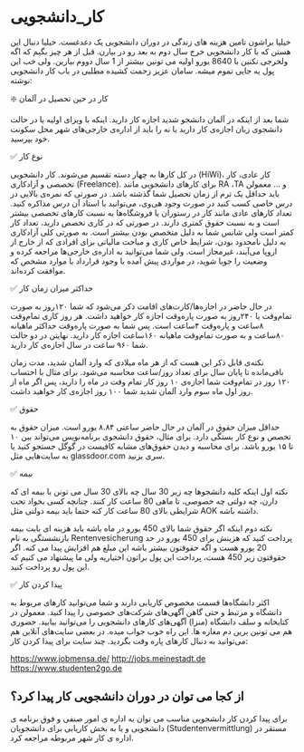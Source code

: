 # کار_دانشجویی

خیلیا براشون تامین هزینه های زندگی در دوران دانشجویی یک دغدغست. خیلیا دنبال این هستن که با کار دانشجویی خرج سال دوم به بعد رو در بیارن. قبل از هر چیز بگیم که اگه ولخرجی نکنین با 8640 یورو اولیه می تونین بیشتر از 1 سال دووم بیارین. ولی خب این پول یه جایی تموم میشه. سامان عزیز زحمت کشیده مطلبی در باب کار دانشجویی نوشته:

❇️ کار در حین تحصیل در آلمان

شما بعد از اینکه در آلمان دانشجو شدید اجازه کار دارید. اینکه با ویزای اولیه یا در حالت دانشجوی زبان اجازه‌ی کار دارید یا نه را باید از اداره‌ی خارجی‌های شهر محل سکونت خود بپرسید.

✅ نوع کار

در کل کارها به چهار دسته تقسیم می‌شوند. کار دانشجویی (HiWi)، کار عادی، کار تخصصی و آزادکاری (Freelance). برای کارهای دانشجویی مانند RA ،TA و ... معمولن باید حداقل یک ترم از زمان تحصیل شما گذشته باشد. در صورتی که نمره‌ی بالایی در درس خاصی کسب کنید در صورت وجود هی‌وی، می‌توانید با استاد آن درس مذاکره کنید. تعداد کارهای عادی مانند کار در رستوران یا فروشگاه‌ها به نسبت کارهای تخصصی بیشتر است و به نسبت حقوق کمتری دارند. در صورتی که در کاری تخصص دارید، تعداد کار کمتر است ولی شانس شما به دلیل متخصص بودن بیشتر است. به صورتی کلی آزادکاری به دلیل نامحدود بودن، شرایط خاص کاری و مباحث مالیاتی برای افرادی که از خارج از اروپا می‌آیند، غیرمجاز است. ولی شما می‌توانید به اداره‌ی خارجی‌ها مراجعه کرده و وضعیت را جویا شوید، در مواردی پیش آمده با وجود قرارداد با موارد مشخص که موافقت کرده‌اند.

✅ حداکثر میزان زمان کار

در حال حاضر در اجازه‌ها/کارت‌های اقامت ذکر می‌شود که شما ۱۲۰روز به صورت تمام‌وقت یا ۲۴۰روز به صورت پاره‌وقت اجازه کار خواهید داشت. هر روز کاری تمام‌وقت ۸ساعت و پاره‌وقت ۴ساعت است. پس شما به صورت پاره‌وقت حداکثر ماهیانه ۸۰ساعت و به صورت تمام‌وقت ماهیانه ۱۶۰ساعت اجازه کار دارید. نهایتن در دو حالت شما ۹۶۰ ساعت در سال اجازه‌ی کار دارید.

نکته‌ی قابل ذکر این هست که از هر ماه میلادی که وارد آلمان شدید، مدت زمان باقی‌مانده تا پایان سال برای تعداد روز/ساعت محاسبه می‌شود. برای مثال با احتساب ۱۲۰ روز در تمام‌وقت شما اجازه‌ی ۱۰ روز کار تمام وقت در ماه را دارید، پس اگر ماه از روز اول ماه سوم وارد آلمان شدید شما ۱۰۰ روز اجازه‌ی کار خواهید داشت.

✅ حقوق

حداقل میزان حقوق در آلمان در حال حاضر ساعتی ۸.۸۴ یورو است. میزان حقوق به تخصص و نوع کار بستگی دارد. برای مثال، حقوق دانشجوی برنامه‌نویس می‌تواند بین ۱۰ تا ۱۵ یورو باشد. برای محاسبه و دیدن حقوق‌های مشابه کافیست در گوگل جستجو کنید یا به سایت‌هایی مثل glassdoor.com سری بزنید. 

✅ بیمه

نکته اول  اینکه کلیه دانشجوها چه زیر 30 سال چه بالای 30 سال می تونن با بیمه ای که دارن، چه دولتی چه خصوصی، تا ماهی 80 ساعت کار کنند. چنانچه کسی بخواد تحت شرایطی بالای 80 ساعت کار کنه حتما باید بیمه دولتی مثل AOK داشته باشه. 

نکته دوم اینکه اگر حقوق شما بالای 450 یورو در ماه باشه باید هزینه ای بابت بیمه بازنشستگی به نام Rentenvesicherung پرداخت کنید که هزینش برای 450 یورو در حد 20 یورو هست و اگه حقوقتون بیشتر باشه این مبلغ هم افزایش پیدا می کنه. اگر حقوقتون زیر 450 هست، پرداخت این پول براتون اختیاریه ولی ما پیشنهاد می کنیم که این پول رو پرداخت کنید.

✅ پیدا کردن کار

اکثر دانشگاه‌ها قسمت مخصوص کاریابی دارند و شما می‌توانید کارهای مربوط به دانشگاه و مرتبط و حتی گاهن آگهی‌های شرکت‌های خصوصی را پیدا کنید. معمولن در کتابخانه و سلف دانشگاه (منزا) آگهی‌های کارهای دانشجویی را می‌توانید بیابید. حضوری هم می تونین برین دم مغازه ها. این راه خوب جواب میده. در بعضی سایت‌های آنلاین هم می‌توانید به دنبال کارهای پاره وقت بگردید. چند سایت برای پیدا کردن کار:

https://www.jobmensa.de/
http://jobs.meinestadt.de
https://www.studenten2go.de

## از کجا می توان در دوران دانشجویی کار پیدا کرد؟

برای پیدا کردن کار دانشجویی مناسب می توان به اداره ی امور صنفی و فوق برنامه ی دانشجویی و یا به بخش کاریابی برای دانشجویان (Studentenvermittlung) مستقر در اداره ی کار شهر مربوطه مراجعه کرد.
